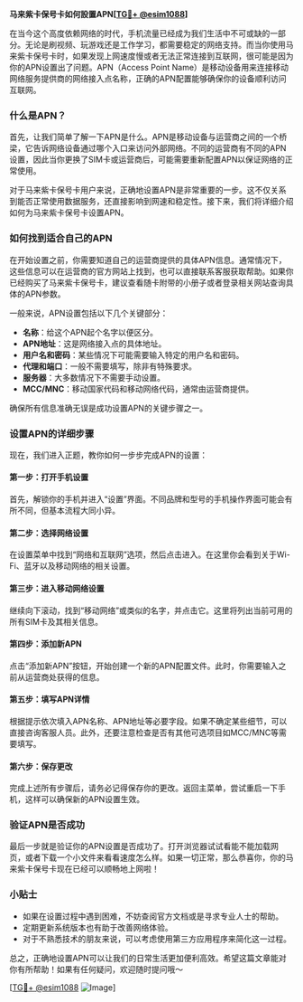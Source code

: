 **马来紫卡保号卡如何設置APN[[TG💪+ @esim1088](https://t.me/s/esim1088)]**

在当今这个高度依赖网络的时代，手机流量已经成为我们生活中不可或缺的一部分。无论是刷视频、玩游戏还是工作学习，都需要稳定的网络支持。而当你使用马来紫卡保号卡时，如果发现上网速度慢或者无法正常连接到互联网，很可能是因为你的APN设置出了问题。APN（Access Point Name）是移动设备用来连接移动网络服务提供商的网络接入点名称，正确的APN配置能够确保你的设备顺利访问互联网。

### 什么是APN？

首先，让我们简单了解一下APN是什么。APN是移动设备与运营商之间的一个桥梁，它告诉网络设备通过哪个入口来访问外部网络。不同的运营商有不同的APN设置，因此当你更换了SIM卡或运营商后，可能需要重新配置APN以保证网络的正常使用。

对于马来紫卡保号卡用户来说，正确地设置APN是非常重要的一步。这不仅关系到能否正常使用数据服务，还直接影响到网速和稳定性。接下来，我们将详细介绍如何为马来紫卡保号卡设置APN。

### 如何找到适合自己的APN

在开始设置之前，你需要知道自己的运营商提供的具体APN信息。通常情况下，这些信息可以在运营商的官方网站上找到，也可以直接联系客服获取帮助。如果你已经购买了马来紫卡保号卡，建议查看随卡附带的小册子或者登录相关网站查询具体的APN参数。

一般来说，APN设置包括以下几个关键部分：
- **名称**：给这个APN起个名字以便区分。
- **APN地址**：这是网络接入点的具体地址。
- **用户名和密码**：某些情况下可能需要输入特定的用户名和密码。
- **代理和端口**：一般不需要填写，除非有特殊要求。
- **服务器**：大多数情况下不需要手动设置。
- **MCC/MNC**：移动国家代码和移动网络代码，通常由运营商提供。

确保所有信息准确无误是成功设置APN的关键步骤之一。

### 设置APN的详细步骤

现在，我们进入正题，教你如何一步步完成APN的设置：

#### 第一步：打开手机设置
首先，解锁你的手机并进入“设置”界面。不同品牌和型号的手机操作界面可能会有所不同，但基本流程大同小异。

#### 第二步：选择网络设置
在设置菜单中找到“网络和互联网”选项，然后点击进入。在这里你会看到关于Wi-Fi、蓝牙以及移动网络的相关设置。

#### 第三步：进入移动网络设置
继续向下滚动，找到“移动网络”或类似的名字，并点击它。这里将列出当前可用的所有SIM卡及其相关信息。

#### 第四步：添加新APN
点击“添加新APN”按钮，开始创建一个新的APN配置文件。此时，你需要输入之前从运营商处获得的信息。

#### 第五步：填写APN详情
根据提示依次填入APN名称、APN地址等必要字段。如果不确定某些细节，可以直接咨询客服人员。此外，还要注意检查是否有其他可选项目如MCC/MNC等需要填写。

#### 第六步：保存更改
完成上述所有步骤后，请务必记得保存你的更改。返回主菜单，尝试重启一下手机，这样可以确保新的APN设置生效。

### 验证APN是否成功

最后一步就是验证你的APN设置是否成功了。打开浏览器试试看能不能加载网页，或者下载一个小文件来看看速度怎么样。如果一切正常，那么恭喜你，你的马来紫卡保号卡现在已经可以顺畅地上网啦！

### 小贴士

- 如果在设置过程中遇到困难，不妨查阅官方文档或是寻求专业人士的帮助。
- 定期更新系统版本也有助于改善网络体验。
- 对于不熟悉技术的朋友来说，可以考虑使用第三方应用程序来简化这一过程。

总之，正确地设置APN可以让我们的日常生活更加便利高效。希望这篇文章能对你有所帮助！如果有任何疑问，欢迎随时提问哦～

[[TG💪+ @esim1088](https://t.me/s/esim1088) ![Image](https://i.postimg.cc/4NQfJmqS/Snipaste-2025-05-13-00-14-12.png)]